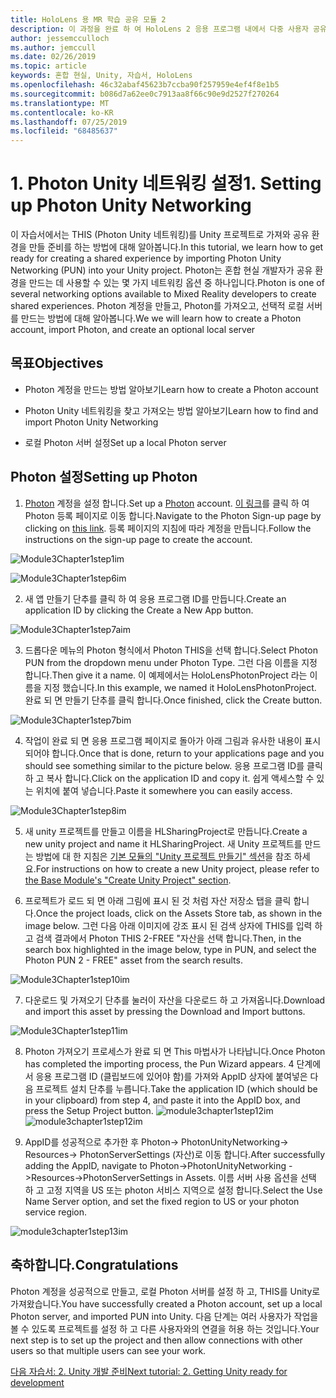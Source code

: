 ```yaml
---
title: HoloLens 용 MR 학습 공유 모듈 2
description: 이 과정을 완료 하 여 HoloLens 2 응용 프로그램 내에서 다중 사용자 공유 환경을 구현 하는 방법을 알아보세요.
author: jessemcculloch
ms.author: jemccull
ms.date: 02/26/2019
ms.topic: article
keywords: 혼합 현실, Unity, 자습서, HoloLens
ms.openlocfilehash: 46c32abaf45623b7ccba90f257959e4ef4f8e1b5
ms.sourcegitcommit: b086d7a62ee0c7913aa8f66c90e9d2527f270264
ms.translationtype: MT
ms.contentlocale: ko-KR
ms.lasthandoff: 07/25/2019
ms.locfileid: "68485637"
---
```

#  <a name="1-setting-up-photon-unity-networking"></a><span data-ttu-id="30d2a-104">1. Photon Unity 네트워킹 설정</span><span class="sxs-lookup"><span data-stu-id="30d2a-104">1. Setting up Photon Unity Networking</span></span>

<span data-ttu-id="30d2a-105">이 자습서에서는 THIS (Photon Unity 네트워킹)를 Unity 프로젝트로 가져와 공유 환경을 만들 준비를 하는 방법에 대해 알아봅니다.</span><span class="sxs-lookup"><span data-stu-id="30d2a-105">In this tutorial, we learn how to get ready for creating a shared experience by importing Photon Unity Networking (PUN) into your Unity project.</span></span> <span data-ttu-id="30d2a-106">Photon는 혼합 현실 개발자가 공유 환경을 만드는 데 사용할 수 있는 몇 가지 네트워킹 옵션 중 하나입니다.</span><span class="sxs-lookup"><span data-stu-id="30d2a-106">Photon is one of several networking options available to Mixed Reality developers to create shared experiences.</span></span> <span data-ttu-id="30d2a-107">Photon 계정을 만들고, Photon를 가져오고, 선택적 로컬 서버를 만드는 방법에 대해 알아봅니다.</span><span class="sxs-lookup"><span data-stu-id="30d2a-107">We we will learn how to create a Photon account, import Photon, and create an optional local server</span></span>

## <a name="objectives"></a><span data-ttu-id="30d2a-108">목표</span><span class="sxs-lookup"><span data-stu-id="30d2a-108">Objectives</span></span>

* <span data-ttu-id="30d2a-109">Photon 계정을 만드는 방법 알아보기</span><span class="sxs-lookup"><span data-stu-id="30d2a-109">Learn how to create a Photon account</span></span>

* <span data-ttu-id="30d2a-110">Photon Unity 네트워킹을 찾고 가져오는 방법 알아보기</span><span class="sxs-lookup"><span data-stu-id="30d2a-110">Learn how to find and import Photon Unity Networking</span></span>

* <span data-ttu-id="30d2a-111">로컬 Photon 서버 설정</span><span class="sxs-lookup"><span data-stu-id="30d2a-111">Set up a local Photon server</span></span>

  

## <a name="setting-up-photon"></a><span data-ttu-id="30d2a-112">Photon 설정</span><span class="sxs-lookup"><span data-stu-id="30d2a-112">Setting up Photon</span></span>

1. <span data-ttu-id="30d2a-113">[Photon](https://dashboard.photonengine.com/en-US/Account/SignUp) 계정을 설정 합니다.</span><span class="sxs-lookup"><span data-stu-id="30d2a-113">Set up a [Photon](https://dashboard.photonengine.com/en-US/Account/SignUp) account.</span></span> <span data-ttu-id="30d2a-114">[이 링크](https://dashboard.photonengine.com/en-US/Account/SignUp)를 클릭 하 여 Photon 등록 페이지로 이동 합니다.</span><span class="sxs-lookup"><span data-stu-id="30d2a-114">Navigate to the Photon Sign-up page by clicking on [this link](https://dashboard.photonengine.com/en-US/Account/SignUp).</span></span> <span data-ttu-id="30d2a-115">등록 페이지의 지침에 따라 계정을 만듭니다.</span><span class="sxs-lookup"><span data-stu-id="30d2a-115">Follow the instructions on the sign-up page to create the account.</span></span> 
   

![Module3Chapter1step1im](images/module3chapter1step1im.PNG)

![Module3Chapter1step6im](images/module3chapter1step6im.PNG)

2. <span data-ttu-id="30d2a-118">새 앱 만들기 단추를 클릭 하 여 응용 프로그램 ID를 만듭니다.</span><span class="sxs-lookup"><span data-stu-id="30d2a-118">Create an application ID by clicking the Create a New App button.</span></span>

![Module3Chapter1step7aim](images/module3chapter1step7aim.PNG)

3. <span data-ttu-id="30d2a-120">드롭다운 메뉴의 Photon 형식에서 Photon THIS을 선택 합니다.</span><span class="sxs-lookup"><span data-stu-id="30d2a-120">Select Photon PUN from the dropdown menu under Photon Type.</span></span> <span data-ttu-id="30d2a-121">그런 다음 이름을 지정 합니다.</span><span class="sxs-lookup"><span data-stu-id="30d2a-121">Then give it a name.</span></span> <span data-ttu-id="30d2a-122">이 예제에서는 HoloLensPhotonProject 라는 이름을 지정 했습니다.</span><span class="sxs-lookup"><span data-stu-id="30d2a-122">In this example, we named it HoloLensPhotonProject.</span></span> <span data-ttu-id="30d2a-123">완료 되 면 만들기 단추를 클릭 합니다.</span><span class="sxs-lookup"><span data-stu-id="30d2a-123">Once finished, click the Create button.</span></span>

![Module3Chapter1step7bim](images/module3chapter1step7bim.PNG)

4. <span data-ttu-id="30d2a-125">작업이 완료 되 면 응용 프로그램 페이지로 돌아가 아래 그림과 유사한 내용이 표시 되어야 합니다.</span><span class="sxs-lookup"><span data-stu-id="30d2a-125">Once that is done, return to your applications page and you should see something similar to the picture below.</span></span> <span data-ttu-id="30d2a-126">응용 프로그램 ID를 클릭 하 고 복사 합니다.</span><span class="sxs-lookup"><span data-stu-id="30d2a-126">Click on the application ID and copy it.</span></span> <span data-ttu-id="30d2a-127">쉽게 액세스할 수 있는 위치에 붙여 넣습니다.</span><span class="sxs-lookup"><span data-stu-id="30d2a-127">Paste it somewhere you can easily access.</span></span>  

![Module3Chapter1step8im](images/module3chapter1step8im.PNG)

5. <span data-ttu-id="30d2a-129">새 unity 프로젝트를 만들고 이름을 HLSharingProject로 만듭니다.</span><span class="sxs-lookup"><span data-stu-id="30d2a-129">Create a new unity project and name it HLSharingProject.</span></span> <span data-ttu-id="30d2a-130">새 Unity 프로젝트를 만드는 방법에 대 한 지침은 [기본 모듈의 "Unity 프로젝트 만들기" 섹션](https://docs.microsoft.com/en-us/windows/mixed-reality/mrlearning-base-ch1#create-new-unity-project)을 참조 하세요.</span><span class="sxs-lookup"><span data-stu-id="30d2a-130">For instructions on how to create a new Unity project, please refer to [the Base Module's "Create Unity Project" section](https://docs.microsoft.com/en-us/windows/mixed-reality/mrlearning-base-ch1#create-new-unity-project).</span></span> 

6. <span data-ttu-id="30d2a-131">프로젝트가 로드 되 면 아래 그림에 표시 된 것 처럼 자산 저장소 탭을 클릭 합니다.</span><span class="sxs-lookup"><span data-stu-id="30d2a-131">Once the project loads, click on the Assets Store tab, as shown in the image below.</span></span> <span data-ttu-id="30d2a-132">그런 다음 아래 이미지에 강조 표시 된 검색 상자에 THIS를 입력 하 고 검색 결과에서 Photon THIS 2-FREE "자산을 선택 합니다.</span><span class="sxs-lookup"><span data-stu-id="30d2a-132">Then, in the search box highlighted in the image below, type in PUN, and select the Photon PUN 2 - FREE" asset from the search results.</span></span> 

![Module3Chapter1step10im](images/module3chapter1step10im.PNG)

7. <span data-ttu-id="30d2a-134">다운로드 및 가져오기 단추를 눌러이 자산을 다운로드 하 고 가져옵니다.</span><span class="sxs-lookup"><span data-stu-id="30d2a-134">Download and import this asset by pressing the Download and Import buttons.</span></span>

![Module3Chapter1step11im](images/module3chapter1step11im.PNG)

8. <span data-ttu-id="30d2a-136">Photon 가져오기 프로세스가 완료 되 면 This 마법사가 나타납니다.</span><span class="sxs-lookup"><span data-stu-id="30d2a-136">Once Photon has completed the importing process, the Pun Wizard appears.</span></span> <span data-ttu-id="30d2a-137">4 단계에서 응용 프로그램 ID (클립보드에 있어야 함)를 가져와 AppID 상자에 붙여넣은 다음 프로젝트 설치 단추를 누릅니다.</span><span class="sxs-lookup"><span data-stu-id="30d2a-137">Take the application ID (which should be in your clipboard) from step 4, and paste it into the AppID box, and press the Setup Project button.</span></span> 
<span data-ttu-id="30d2a-138">![module3chapter1step12im](images/module3chapter1step12im.PNG)</span><span class="sxs-lookup"><span data-stu-id="30d2a-138">![module3chapter1step12im](images/module3chapter1step12im.PNG)</span></span>

9. <span data-ttu-id="30d2a-139">AppID를 성공적으로 추가한 후 Photon-> PhotonUnityNetworking-> Resources-> PhotonServerSettings (자산)로 이동 합니다.</span><span class="sxs-lookup"><span data-stu-id="30d2a-139">After successfully adding the AppID, navigate to Photon->PhotonUnityNetworking ->Resources->PhotonServerSettings in Assets.</span></span> <span data-ttu-id="30d2a-140">이름 서버 사용 옵션을 선택 하 고 고정 지역을 US 또는 photon 서비스 지역으로 설정 합니다.</span><span class="sxs-lookup"><span data-stu-id="30d2a-140">Select the Use Name Server option, and set the fixed region to US or your photon service region.</span></span>

![module3chapter1step13im](images/module3chapter1step13im.PNG)

## <a name="congratulations"></a><span data-ttu-id="30d2a-142">축하합니다.</span><span class="sxs-lookup"><span data-stu-id="30d2a-142">Congratulations</span></span>

<span data-ttu-id="30d2a-143">Photon 계정을 성공적으로 만들고, 로컬 Photon 서버를 설정 하 고, THIS를 Unity로 가져왔습니다.</span><span class="sxs-lookup"><span data-stu-id="30d2a-143">You have successfully created a Photon account, set up a local Photon server, and imported PUN into Unity.</span></span> <span data-ttu-id="30d2a-144">다음 단계는 여러 사용자가 작업을 볼 수 있도록 프로젝트를 설정 하 고 다른 사용자와의 연결을 허용 하는 것입니다.</span><span class="sxs-lookup"><span data-stu-id="30d2a-144">Your next step is to set up the project and then allow connections with other users so that multiple users can see your work.</span></span> 

<span data-ttu-id="30d2a-145">[다음 자습서: 2. Unity 개발 준비](mrlearning-sharing(photon)-ch2.md)</span><span class="sxs-lookup"><span data-stu-id="30d2a-145">[Next tutorial: 2. Getting Unity ready for development](mrlearning-sharing(photon)-ch2.md)</span></span>

